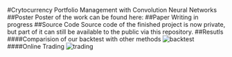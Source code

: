 #Crytocurrency Portfolio Management with Convolution Neural Networks
##Poster
Poster of the work can be found here: 
##Paper
Writing in progress
##Source Code
Source code of the finished project is now private, but part of it can still be available to the public via this repository.
##Resutls
####Comparision of our backtest with other methods
![backtest](https://raw.githubusercontent.com/kumkee/SURF2016/328403c68c7d2c290aaecdad1a4c413a6fa3b7d6/images/back-test.png)
####Online Trading
![trading](https://raw.githubusercontent.com/kumkee/SURF2016/386d4adbe7b963d28d4dca247a31e812afa2b0a5/images/ol-trading.png)
